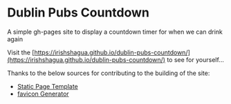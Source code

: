 # Dublin Pubs Countdown
A simple gh-pages site to display a countdown timer for when we can drink again

Visit the [https://irishshagua.github.io/dublin-pubs-countdown/](https://irishshagua.github.io/dublin-pubs-countdown/) to see for yourself...

Thanks to the below sources for contributing to the building of the site:    
  * [Static Page Template](https://www.free-css.com/assets/files/free-css-templates/preview/page254/piuma/)
  * [favicon Generator](https://favicon.io/favicon-generator/)
